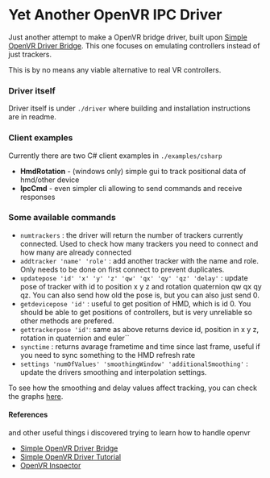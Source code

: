 # Yet Another OpenVR IPC Driver

Just another attempt to make a OpenVR bridge driver, built upon [Simple OpenVR Driver Bridge](https://github.com/ju1ce/Simple-OpenVR-Bridge-Driver).
This one focuses on emulating controllers instead of just trackers.

This is by no means any viable alternative to real VR controllers.

### Driver itself
Driver itself is under `./driver` where building and installation instructions are in readme.

### Client examples
Currently there are two C# client examples in `./examples/csharp`
- **HmdRotation** - (windows only) simple gui to track positional data of hmd/other device
- **IpcCmd** - even simpler cli allowing to send commands and receive responses

### Some available commands

- ```numtrackers``` : the driver will return the number of trackers currently connected. Used to check how many trackers you need to connect and how many are already connected
- ```addtracker 'name' 'role'``` : add another tracker with the name and role. Only needs to be done on first connect to prevent duplicates.
- ```updatepose 'id' 'x' 'y' 'z' 'qw' 'qx' 'qy' 'qz' 'delay'``` : update pose of tracker with id to position x y z and rotation quaternion qw qx qy qz. You can also send how old the pose is, but you can also just send 0.
- ```getdevicepose 'id'``` : useful to get position of HMD, which is id 0. You should be able to get positions of controllers, but is very unreliable so other methods are prefered.
- ```gettrackerpose 'id'```: same as above
returns device id, position in x y z, rotation in quaternion and euler``
- ```synctime``` : returns avarage frametime and time since last frame, useful if you need to sync something to the HMD refresh rate
- ```settings 'numOfValues' 'smoothingWindow' 'additionalSmoothing'``` : update the drivers smoothing and interpolation settings.

To see how the smoothing and delay values affect tracking, you can check the graphs [here](https://github.com/ju1ce/April-Tag-VR-FullBody-Tracker/wiki/Refining-parameters).

#### References
and other useful things i discovered trying to learn how to handle openvr
- [Simple OpenVR Driver Bridge](https://github.com/ju1ce/Simple-OpenVR-Bridge-Driver)
- [Simple OpenVR Driver Tutorial](https://github.com/terminal29/[Simple-OpenVR-Driver-Tutorial)
- [OpenVR Inspector](https://github.com/matzman666/OpenVR-Inspector/)
